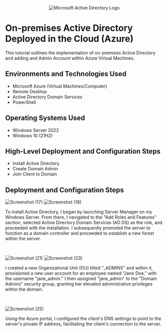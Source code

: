 <p align="center">
<img src="https://i.imgur.com/pU5A58S.png" alt="Microsoft Active Directory Logo"/>
</p>

<h1>On-premises Active Directory Deployed in the Cloud (Azure)</h1>
This tutorial outlines the implementation of on-premises Active Directory and adding and Admin Account within Azure Virtual Machines.<br />




<h2>Environments and Technologies Used</h2>

- Microsoft Azure (Virtual Machines/Computer)
- Remote Desktop
- Active Directory Domain Services
- PowerShell

<h2>Operating Systems Used </h2>

- Windows Server 2022
- Windows 10 (21H2)

<h2>High-Level Deployment and Configuration Steps</h2>

- Install Active Directory
- Create Domain Admin
- Join Client to Domain


<h2>Deployment and Configuration Steps</h2>

![Screenshot (17)](https://github.com/user-attachments/assets/e55731d4-aa9e-4b7e-b9cd-c81454d4ca35) ![Screenshot (18)](https://github.com/user-attachments/assets/ad423f83-a59a-4102-8eb5-fab0af51033f)



<p>
To install Active Directory, I began by launching Server Manager on my Windows Server. From there, I navigated to the "Add Roles and Features" section, selected Active Directory Domain Services (AD DS) as the role, and proceeded with the installation.  I subsequently promoted the server to function as a domain controller and proceeded to establish a new forest within the server.
</p>
<br />

![Screenshot (21)](https://github.com/user-attachments/assets/60dd7f3a-dc44-4995-a604-9a823a7dd8c6) ![Screenshot (23)](https://github.com/user-attachments/assets/37ba07e0-ed56-43cb-b70c-aa5de988b4f9)


<p>
I created a new Organizational Unit (OU) titled "_ADMINS" and within it, provisioned a new user account for an employee named "Jane Doe," with the username "jane_admin." I then assigned "jane_admin" to the "Domain Admins" security group, granting her elevated administrative privileges within the domain.
</p>
<br />

![Screenshot (25)](https://github.com/user-attachments/assets/06d19ba8-3f23-4bd7-a49d-abf1c8013e5f)

<p>
Using the Azure portal, I configured the client's DNS settings to point to the server's private IP address, facilitating the client's connection to the server.
</p>
<br />
